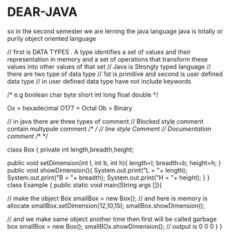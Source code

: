# DEAR-JAVA
so in the second semester we are lerning the java language 
java is totally or purily object oriented language

// first is DATA TYPES
. A type identifies a set of values and their representation in memory and a set of operations that transform these values into other values of that set
// Java is Strongly typed language
// there are two type of data type 
// 1st is primitive and second is user defined data type
// in user defined data type have not include keywords

/* e.g boolean
char
byte
short
int
long
float
double
*/

Ox > hexadecimal
O177 > Octal
Ob > Binary

// in java there are three types of comment
// Blocked style comment contain multypule comment /* */
// line  style Comment
// Documentation comment /** */

class Box {
private int length,breadth,height;

public void setDimension(int l, int b, int h){
length=l;
breadth=b;
height=h;
         }
         public void showDimension(){
         System.out.print("L = "+ length);
         System.out.print("B = "+ breadth);
         System.out.print("H = "+ height);
  }
   }
   class Example
   {
   public static void main(String args []){
   
   // make the object
   Box smallBox = new Box();
   // and here is memory is allocate
   smallBox.setDimension(12,10,15);
   smallBox.showDimension();
   
   // and we make same object another time then first will be called garbage box
smallBox = new Box();
smallBOx.showDimension();
// output is 0 0 0
}
}
